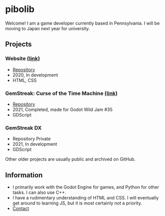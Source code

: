 # pibolib
Welcome! I am a game developer currently based in Pennsylvania. I will be moving to Japan next year for university.

## Projects
### Website [(link)](https://www.pibolib.xyz/)
* [Repository](https://github.com/pibolib/pibolib.github.io)
* 2020, In development
* HTML, CSS

### GemStreak: Curse of the Time Machine [(link)](https://pibolib.itch.io/gemstreak)
* [Repository](https://github.com/pibolib/gwj35-lost-tech)
* 2021, Completed, made for Godot Wild Jam #35
* GDScript

### GemStreak DX
* Repository Private
* 2021, In development
* GDScript

Other older projects are usually public and archived on GitHub.

## Information
* I primarily work with the Godot Engine for games, and Python for other tasks. I can also use C++.
* I have a rudimentary understanding of HTML and CSS. I will eventually get around to learning JS, but it is most certainly not a priority.
* [Contact](https://www.pibolib.xyz/contact.html)
